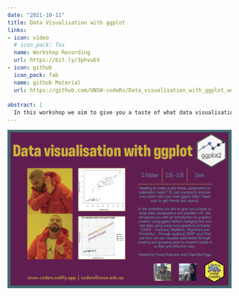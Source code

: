 ```yaml
---
date: "2021-10-11"
title: Data Visualisation with ggplot
links:
- icon: video
  # icon_pack: fas
  name: Workshop Recording 
  url: https://bit.ly/3phvuEX
- icon: github
  icon_pack: fab
  name: github Material
  url: https://github.com/UNSW-codeRs/Data_visualisation_with_ggplot_workshop 
  
abstract: |
  In this workshop we aim to give you a taste of what data visualisations are possible in R. We will dazzle you with an introduction to graphics creation using ggplot before changing how you see data using some core graphical principles.
---
```



<img src="data_vis.png" width=1450 style = "margin-left: 0px; margin-right: 0px; float:right;" >






